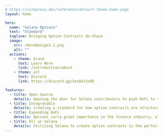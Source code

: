 ```yaml
---
# https://vitepress.dev/reference/default-theme-home-page
layout: home

hero:
  name: "Solana Options"
  text: "Standard"
  tagline: Bringing Option Contracts On-Chain
  image:
    src: /HeroDesign3.1.png
    alt: ""
  actions:
    - theme: brand
      text: Learn More
      link: /introduction/about
    - theme: alt
      text: Discord
      link: https://discord.gg/5asAuY2sR8

features:
  - title: Open Source
    details: Opening the door for Solana contributors to push DeFi to the next level.
  - title: Integratable
    details: Creating a standard for how option contracts are structured, allows users to implement financial derivatives into their projects.
  - title: Expanding DeFi
    details: Options carry great importance in the finance industry, allowing traders to hedge against positions, and employers to incentivize employees.
  - title: All on Solana
    details: Utilizing Solana to create option contracts is the perfect blockchain due to its speed, scalability, and efficiency. 
---
```

